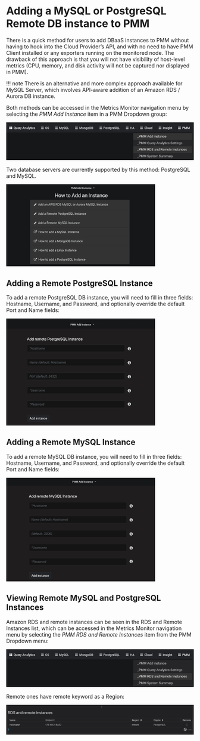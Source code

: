 # Adding a MySQL or PostgreSQL Remote DB instance to PMM

There is a quick method for users to add DBaaS instances to PMM without having to hook into the Cloud Provider’s API, and with no need to have PMM Client installed or any exporters running on the monitored node. The drawback of this approach is that you will not have visibility of host-level metrics (CPU, memory, and disk activity will not be captured nor displayed in PMM).

!!! note
    There is an alternative and more complex approach available for MySQL Server, which involves API-aware addition of an Amazon RDS / Aurora DB instance.

Both methods can be accessed in the Metrics Monitor navigation menu by selecting the *PMM Add Instance* item in a PMM Dropdown group:

![](_images/metrics-monitor.menu.pmm1.png)

Two database servers are currently supported by this method: PostgreSQL and MySQL.

![](_images/metrics-monitor.add-rds-or-remote-instance.png)

## Adding a Remote PostgreSQL Instance

To add a remote PostgreSQL DB instance, you will need to fill in three fields: Hostname, Username, and Password, and optionally override the default Port and Name fields:

![](_images/metrics-monitor.add-remote-postgres-instance.png)

## Adding a Remote MySQL Instance

To add a remote MySQL DB instance, you will need to fill in three fields: Hostname, Username, and Password, and optionally override the default Port and Name fields:

![](_images/metrics-monitor.add-remote-mysql-instance.png)

## Viewing Remote MySQL and PostgreSQL Instances

Amazon RDS and remote instances can be seen in the RDS and
Remote Instances list, which can be accessed in the Metrics Monitor navigation
menu by selecting the *PMM RDS and Remote Instances* item from the
PMM Dropdown menu:

![](_images/metrics-monitor.menu.pmm2.png)

Remote ones have remote keyword as a Region:

![](_images/metrics-monitor.add-rds-or-remote-instance1.png)
